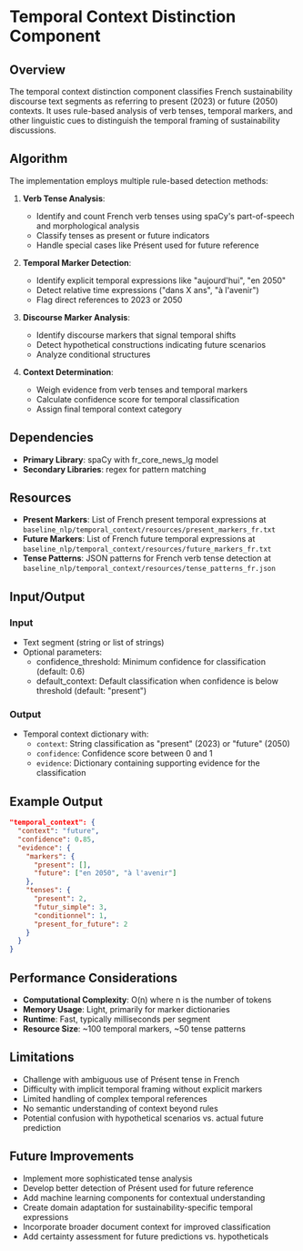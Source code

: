 # Temporal Context Distinction Component

## Overview

The temporal context distinction component classifies French sustainability discourse text segments as referring to present (2023) or future (2050) contexts. It uses rule-based analysis of verb tenses, temporal markers, and other linguistic cues to distinguish the temporal framing of sustainability discussions.

## Algorithm

The implementation employs multiple rule-based detection methods:

1. **Verb Tense Analysis**:
   - Identify and count French verb tenses using spaCy's part-of-speech and morphological analysis
   - Classify tenses as present or future indicators
   - Handle special cases like Présent used for future reference

2. **Temporal Marker Detection**:
   - Identify explicit temporal expressions like "aujourd'hui", "en 2050"
   - Detect relative time expressions ("dans X ans", "à l'avenir")
   - Flag direct references to 2023 or 2050

3. **Discourse Marker Analysis**:
   - Identify discourse markers that signal temporal shifts
   - Detect hypothetical constructions indicating future scenarios
   - Analyze conditional structures

4. **Context Determination**:
   - Weigh evidence from verb tenses and temporal markers
   - Calculate confidence score for temporal classification
   - Assign final temporal context category

## Dependencies

- **Primary Library**: spaCy with fr_core_news_lg model
- **Secondary Libraries**: regex for pattern matching

## Resources

- **Present Markers**: List of French present temporal expressions at `baseline_nlp/temporal_context/resources/present_markers_fr.txt`
- **Future Markers**: List of French future temporal expressions at `baseline_nlp/temporal_context/resources/future_markers_fr.txt`
- **Tense Patterns**: JSON patterns for French verb tense detection at `baseline_nlp/temporal_context/resources/tense_patterns_fr.json`

## Input/Output

### Input
- Text segment (string or list of strings)
- Optional parameters:
  - confidence_threshold: Minimum confidence for classification (default: 0.6)
  - default_context: Default classification when confidence is below threshold (default: "present")

### Output
- Temporal context dictionary with:
  - `context`: String classification as "present" (2023) or "future" (2050)
  - `confidence`: Confidence score between 0 and 1
  - `evidence`: Dictionary containing supporting evidence for the classification

## Example Output

```json
"temporal_context": {
  "context": "future",
  "confidence": 0.85,
  "evidence": {
    "markers": {
      "present": [],
      "future": ["en 2050", "à l'avenir"]
    },
    "tenses": {
      "present": 2,
      "futur_simple": 3,
      "conditionnel": 1,
      "present_for_future": 2
    }
  }
}
```

## Performance Considerations

- **Computational Complexity**: O(n) where n is the number of tokens
- **Memory Usage**: Light, primarily for marker dictionaries
- **Runtime**: Fast, typically milliseconds per segment
- **Resource Size**: ~100 temporal markers, ~50 tense patterns

## Limitations

- Challenge with ambiguous use of Présent tense in French
- Difficulty with implicit temporal framing without explicit markers
- Limited handling of complex temporal references
- No semantic understanding of context beyond rules
- Potential confusion with hypothetical scenarios vs. actual future prediction

## Future Improvements

- Implement more sophisticated tense analysis
- Develop better detection of Présent used for future reference
- Add machine learning components for contextual understanding
- Create domain adaptation for sustainability-specific temporal expressions
- Incorporate broader document context for improved classification
- Add certainty assessment for future predictions vs. hypotheticals